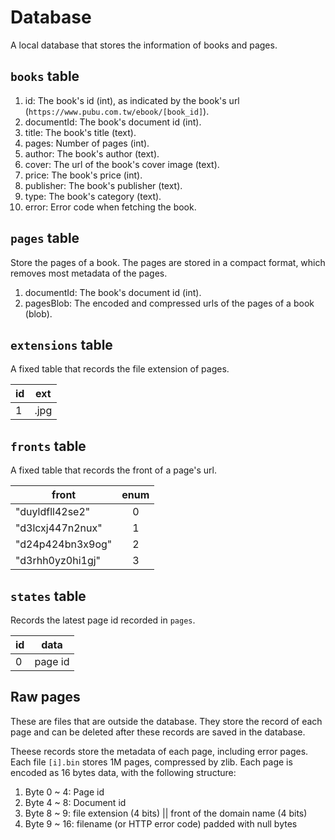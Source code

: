 # Database

A local database that stores the information of books and pages. 

## `books` table
1. id: The book's id (int), as indicated by the book's url (`https://www.pubu.com.tw/ebook/[book_id]`). 
2. documentId: The book's document id (int).
3. title: The book's title (text).
4. pages: Number of pages (int).
5. author: The book's author (text).
6. cover: The url of the book's cover image (text).
7. price: The book's price (int).
8. publisher: The book's publisher (text).
9. type: The book's category (text).
10. error: Error code when fetching the book.

## `pages` table
Store the pages of a book. The pages are stored in a compact format, which removes most metadata of the pages.

1. documentId: The book's document id (int).
2. pagesBlob: The encoded and compressed urls of the pages of a book (blob).

## `extensions` table
A fixed table that records the file extension of pages.

| id | ext |
| -- | --- |
| 1 | .jpg |

## `fronts` table
A fixed table that records the front of a page's url.

| front | enum |
| ----- | :--: |
| "duyldfll42se2" | 0 |
| "d3lcxj447n2nux" | 1 |
| "d24p424bn3x9og" | 2 |
| "d3rhh0yz0hi1gj" | 3 |

## `states` table
Records the latest page id recorded in `pages`.

| id | data |
| -- | ---- |
| 0  | page id |

## Raw pages

These are files that are outside the database. They store the record of each page and can be deleted after these records are saved in the database.

Theese records store the metadata of each page, including error pages. Each file `[i].bin` stores 1M pages, compressed by zlib. Each page is encoded as 16 bytes data, with the following structure:

1. Byte 0 ~ 4: Page id
2. Byte 4 ~ 8: Document id
3. Byte 8 ~ 9: file extension (4 bits) || front of the domain name (4 bits)
4. Byte 9 ~ 16: filename (or HTTP error code) padded with null bytes
